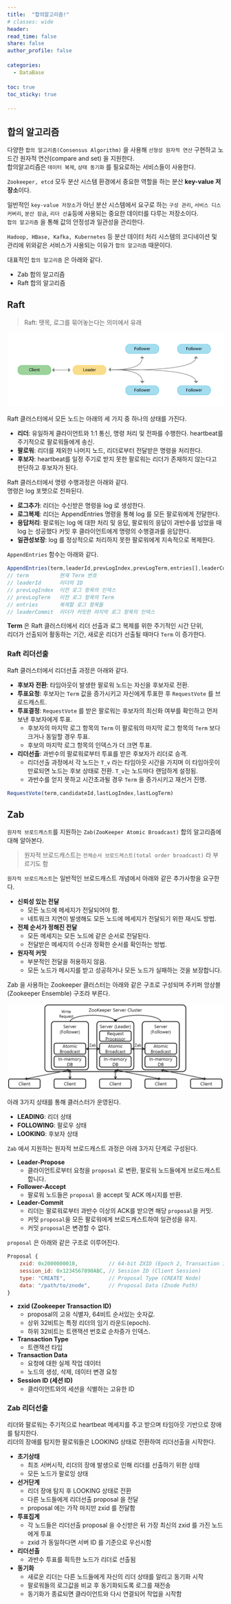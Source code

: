 ```yaml
---
title:  "합의알고리즘!"
# classes: wide
header:
read_time: false
share: false
author_profile: false

categories:
  - DataBase

toc: true
toc_sticky: true

---
```


## 합의 알고리즘

다양한 `합의 알고리즘(Consensus Algorithm)` 을 사용해 `선형성 원자적 연산` 구현하고 노드간 원자적 연산(compare and set) 을 지원한다.  
합의알고리즘은 `데이터 복제`, `상태 동기화` 를 필요로하는 서비스들이 사용한다.  

`Zookeeper, etcd` 모두 분산 시스템 환경에서 중요한 역할을 하는 분산 **key-value 저장소**이다.  

일반적인 `key-value 저장소`가 아닌 분산 시스템에서 요구로 하는 `구성 관리`, `서비스 디스커버리`, `분산 잠금`, `리더 선출`등에 사용되는 중요한 데이터를 다루는 저장소이다.  
`합의 알고리즘` 을 통해 값의 안정성과 일관성을 관리한다.

`Hadoop, HBase, Kafka, Kubernetes` 등 분산 데이터 처리 시스템의 코디네이션 및 관리에 위와같은 서비스가 사용되는 이유가 `합의 알고리즘` 때문이다.  

대표적인 `합의 알고리즘` 은 아래와 같다.  

- Zab 합의 알고리즘
- Raft 합의 알고리즘

## Raft  

> Raft: 뗏목, 로그를 묶어놓는다는 의미에서 유래  

![1](/assets/DB/raft1.png)  

Raft 클러스터에서 모든 노드는 아래의 세 가지 중 하나의 상태를 가진다.  

- **리더**: 유일하게 클라이언트와 1:1 통신, 명령 처리 및 전파를 수행한다. heartbeat를 주기적으로 팔로워들에게 송신.  
- **팔로워**: 리더를 제외한 나머지 노드, 리더로부터 전달받은 명령을 처리한다.  
- **후보자**: heartbeat를 일정 주기로 받지 못한 팔로워는 리더가 존재하지 않는다고 판단하고 후보자가 된다.  

Raft 클러스터에서 명령 수행과정은 아래와 같다.  
명령은 log 포맷으로 전파된다.  

- **로그추가**: 리더는 수신받은 명령을 log 로 생성한다.  
- **로그복제**: 리더는 AppendEntries 명령을 통해 log 를 모든 팔로워에게 전달한다.  
- **응답처리**: 팔로워는 log 에 대한 처리 및 응답, 팔로워의 응답이 과반수를 넘었을 때 log 는 성공했다 커밋 후 클라이언트에게 명령의 수행결과를 응답한다.  
- **일관성보장**: log 를 정상적으로 처리하지 못한 팔로워에게 지속적으로 복제한다.  

`AppendEntries` 함수는 아래와 같다.  

```js
AppendEntries(term,leaderId,prevLogIndex,prevLogTerm,entries[],leaderCommit)
// term          현재 Term 번호
// leaderId      리더의 ID
// prevLogIndex  이전 로그 항목의 인덱스
// prevLogTerm   이전 로그 항목의 Term
// entries       복제할 로그 항목들
// leaderCommit  리더가 커밋한 마지막 로그 항목의 인덱스
```

**Term** 은 Raft 클러스터에서 리더 선출과 로그 복제를 위한 주기적인 시간 단위,  
리더가 선출되어 활동하는 기간, 새로운 리더가 선출될 때마다 `Term` 이 증가한다.  

### Raft 리더선출

Raft 클러스터에서 리더선출 과정은 아래와 같다.  

- **후보자 전환**: 타임아웃이 발생한 팔로워 노드는 자신을 후보자로 전환.  
- **투표요청**: 후보자는 `Term` 값을 증가시키고 자신에게 투표한 후 `RequestVote` 를 브로드캐스트.
- **투표결정**: `RequestVote` 를 받은 팔로워는 후보자의 최신화 여부를 확인하고 먼저 보낸 후보자에게 투표.  
  - 후보자의 마지막 로그 항목의 `Term` 이 팔로워의 마지막 로그 항목의 `Term` 보다 크거나 동일할 경우 투표.  
  - 후보의 마지막 로그 항목의 인덱스가 더 크면 투표.  
- **리더선출**: 과반수의 팔로워로부터 투표를 받은 후보자가 리더로 승격.  
  - 리더선출 과정에서 각 노드는 `T_v` 라는 타임아웃 시간을 가지며 이 타임아웃이 만료되면 노드는 후보 상태로 전환. `T_v`는 노드마다 랜덤하게 설정됨.  
  - 과반수를 얻지 못하고 시간초과될 경우 `Term` 을 증가시키고 재선거 진행.  

```js
RequestVote(term,candidateId,lastLogIndex,lastLogTerm)
```

## Zab  

`원자적 브로드캐스트`를 지원하는 `Zab(ZooKeeper Atomic Broadcast)` 합의 알고리즘에 대해 알아본다.  

> 원자적 브로드캐스트는 `전체순서 브로드케스트(total order broadcast)` 라 부르기도 함

`원자적 브로드캐스트`는 일반적인 브로드캐스트 개념에서 아래와 같은 추가사항을 요구한다.  

- **신뢰성 있는 전달**  
  - 모든 노드에 메세지가 전달되어야 함.  
  - 네트워크 지연이 발생해도 모든 노드에 메세지가 전달되기 위한 재시도 방법.  
- **전체 순서가 정해진 전달**  
  - 모든 메세지는 모든 노드에 같은 순서로 전달된다.  
  - 전달받은 메세지의 수신과 정확한 순서를 확인하는 방법.  
- **원자적 커밋**
  - 부분적인 전달을 허용하지 않음.  
  - 모든 노드가 메시지를 받고 성공하거나 모든 노드가 실패하는 것을 보장합니다.

Zab 을 사용하는 Zookeeper 클러스터는 아래와 같은 구조로 구성되며 주키퍼 앙상블(Zookeeper Ensemble) 구조라 부른다.  

![1](/assets/DB/zab.png)  

아래 3가지 상태를 통해 클러스터가 운영된다.  

- **LEADING**: 리더 상태  
- **FOLLOWING**: 팔로우 상태  
- **LOOKING**: 후보자 상태  

`Zab` 에서 지원하는 원자적 브로드캐스트 과정은 아래 3가지 단계로 구성된다.  

- **Leader-Propose**  
  - 클라이언트로부터 요청을 `proposal` 로 변환, 팔로워 노드들에게 브로드캐스트합니다.  
- **Follower-Accept**  
  - 팔로워 노드들은 `proposal` 을 accept 및 ACK 메시지를 반환.  
- **Leader-Commit**  
  - 리더는 팔로워로부터 과반수 이상의 ACK를 받으면 해당 `proposal`을 커밋.  
  - 커밋 `proposal`을 모든 팔로워에게 브로드캐스트하여 일관성을 유지.  
  - 커밋 `proposal`은 변경할 수 없다.  

`proposal` 은 아래와 같은 구조로 이루어진다.  

```js
Proposal {
    zxid: 0x2000000010,          // 64-bit ZXID (Epoch 2, Transaction 16)
    session_id: 0x1234567890ABC, // Session ID (Client Session)
    type: "CREATE",              // Proposal Type (CREATE Node)
    data: "/path/to/znode",      // Proposal Data (Znode Path)
}
```

- **zxid (Zookeeper Transaction ID)**
  - proposal의 고유 식별자, 64비트 순서있는 숫자값.  
  - 상위 32비트는 특정 리더의 임기 라운드(epoch).  
  - 하위 32비트는 트랜잭션 번호로 순차증가 인덱스.  
- **Transaction Type**  
  - 트랜잭션 타입  
- **Transaction Data**  
  - 요청에 대한 실제 작업 데이터  
  - 노드의 생성, 삭제, 데이터 변경 요청  
- **Session ID (세션 ID)**  
  - 클라이언트와의 세션을 식별하는 고유한 ID  

### Zab 리더선출  

리더와 팔로워는 주기적으로 heartbeat 메세지를 주고 받으며 타임아웃 기반으로 장애를 탐지한다.  
리더의 장애를 탐지한 팔로워들은 LOOKING 상태로 전환하여 리더선출을 시작한다.  

- **초기상태**  
  - 최조 서버시작, 리더의 장애 발생으로 인해 리더를 선출하기 위한 상태  
  - 모든 노드가 팔로잉 상태
- **선거단계**  
  - 리더 장애 탐지 후 LOOKING 상태로 전환  
  - 다른 노드들에게 리더선출 proposal 을 전달  
  - proposal 에는 가작 마지만 zxid 를 전달함  
- **투표집계**  
  - 각 노드들은 리더선출 proposal 을 수신받은 뒤 가장 최신의 zxid 를 가진 노드에게 투표  
  - zxid 가 동일하다면 서버 ID 를 기준으로 우선시함  
- **리더선출**  
  - 과반수 투표를 흭득한 노드가 리더로 선출됨  
- **동기화**
  - 새로운 리더는 다른 노드들에게 자신의 리더 상태를 알리고 동기화 시작  
  - 팔로워들의 로그값을 비교 후 동기화되도록 로그를 재전송  
  - 동기화가 종료되면 클라이언트와 다시 연결되어 작업을 시작함  
